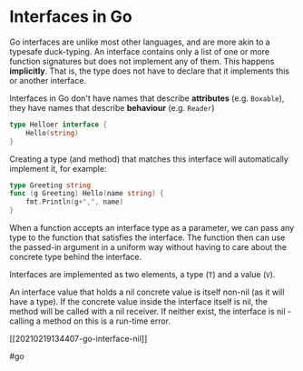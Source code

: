 # Interfaces in Go

Go interfaces are unlike most other languages, and are more akin to a typesafe duck-typing. An interface contains only a list of one or more function signatures but does not implement any of them. This happens **implicitly**. That is, the type does not have to declare that it implements this or another interface.

Interfaces in Go don't have names that describe **attributes** (e.g. `Boxable`), they have names that describe **behaviour** (e.g. `Reader`)

```go
type Helloer interface {
    Hello(string)
}
```

Creating a type (and method) that matches this interface will automatically implement it, for example:
```go
type Greeting string
func (g Greeting) Hello(name string) {
    fmt.Println(g+",", name)
}
```

When a function accepts an interface type as a parameter, we can pass any type to the function that satisfies the interface. The function then can use the passed-in argument in a uniform way without having to care about the concrete type behind the interface.

Interfaces are implemented as two elements, a type (`T`) and a value (`V`).

An interface value that holds a nil concrete value is itself non-nil (as it will have a type). If the concrete value inside the interface itself is nil, the method will be called with a nil receiver. If neither exist, the interface is nil - calling a method on this is a run-time error.

[[20210219134407-go-interface-nil]]

#go